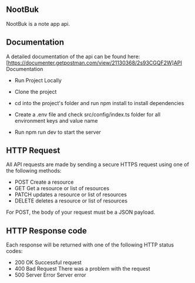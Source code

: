 ## NootBuk
NootBuk is a note app api.

## Documentation
A detailed documentation of the api can be found here: [https://documenter.getpostman.com/view/21130368/2s93CGQF2W]API Documentation 

- Run Project Locally

- Clone the project

- cd into the project's folder and run npm install to install dependencies

- Create a .env file and check src/config/index.ts folder for all environment keys and value name

- Run npm run dev to start the server

## HTTP Request
All API requests are made by sending a secure HTTPS request using one of the following methods:

- POST Create a resource
- GET Get a resource or list of resources
- PATCH updates a resource or list of resources
- DELETE deletes a resource or list of resources

For POST, the body of your request must be a JSON payload.

## HTTP Response code
Each response will be returned with one of the following HTTP status codes:

- 200 OK Successful request
- 400 Bad Request There was a problem with the request
- 500 Server Error Server error